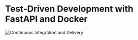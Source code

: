 # Test-Driven Development with FastAPI and Docker

![Continuous Integration and Delivery](https://github.com/gmurman770/fastapi-tdd-docker/workflows/Continuous%20Integration%20and%20Delivery/badge.svg?branch=master)